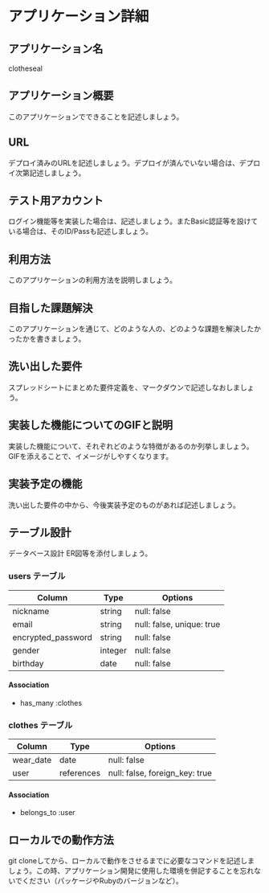 # アプリケーション詳細

## アプリケーション名
clotheseal

## アプリケーション概要	
このアプリケーションでできることを記述しましょう。

## URL	
デプロイ済みのURLを記述しましょう。デプロイが済んでいない場合は、デプロイ次第記述しましょう。

## テスト用アカウント	
ログイン機能等を実装した場合は、記述しましょう。またBasic認証等を設けている場合は、そのID/Passも記述しましょう。

## 利用方法	
このアプリケーションの利用方法を説明しましょう。

## 目指した課題解決	
このアプリケーションを通じて、どのような人の、どのような課題を解決したかったかを書きましょう。

## 洗い出した要件	
スプレッドシートにまとめた要件定義を、マークダウンで記述しなおしましょう。

## 実装した機能についてのGIFと説明	
実装した機能について、それぞれどのような特徴があるのか列挙しましょう。GIFを添えることで、イメージがしやすくなります。

## 実装予定の機能	

洗い出した要件の中から、今後実装予定のものがあれば記述しましょう。



## テーブル設計
データベース設計	ER図等を添付しましょう。

### users テーブル

| Column             | Type    | Options                   |
| ------------------ | ------- | ------------------------- |
| nickname           | string  | null: false               |
| email              | string  | null: false, unique: true |
| encrypted_password | string  | null: false               |
| gender             | integer | null: false               |
| birthday           | date    | null: false               |

#### Association

- has_many :clothes


### clothes テーブル

| Column             | Type       | Options                        |
| ------------------ | ---------- | ------------------------------ |
| wear_date          | date       | null: false                    |
| user               | references | null: false, foreign_key: true |

#### Association

- belongs_to :user


## ローカルでの動作方法	
git cloneしてから、ローカルで動作をさせるまでに必要なコマンドを記述しましょう。この時、アプリケーション開発に使用した環境を併記することを忘れないでください（パッケージやRubyのバージョンなど）。
